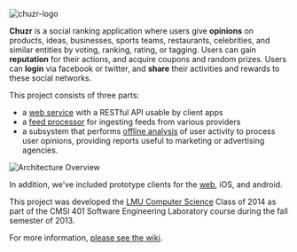 ![chuzr-logo](https://raw.github.com/rtoal/chuzr/master/artwork/logo/logo400.png)

**Chuzr** is a social ranking application where users give **opinions** on products, 
ideas, businesses, sports teams, restaurants, celebrities, and similar entities
by voting, ranking, rating, or tagging.  Users can gain **reputation** for their 
actions, and acquire coupons and random prizes.  Users can **login** via facebook or twitter, 
and **share** their activities and rewards to these social networks.  

This project consists of three parts:

  * a [web service](https://github.com/rtoal/chuzr/tree/master/server) with a RESTful API usable by client apps
  * a [feed processor](https://github.com/rtoal/chuzr/tree/master/ingestor) for ingesting feeds from various providers
  * a subsystem that performs [offline analysis](https://github.com/rtoal/chuzr/tree/master/analyzer) of user activity to process user opinions, providing reports useful to marketing or advertising agencies.

![Architecture Overview](https://raw.github.com/rtoal/chuzr/master/artwork/diagrams/chuzr_overview.png)

In addition, we've included prototype clients for the [web](https://github.com/rtoal/chuzr/tree/master/web-client), iOS, and android.

This project was developed the [LMU Computer Science](http://www.cs.lmu.edu/) Class of 
2014 as part of the CMSI 401 Software Engineering Laboratory course during the fall 
semester of 2013.

For more information, [please see the wiki](https://github.com/rtoal/chuzr/wiki).